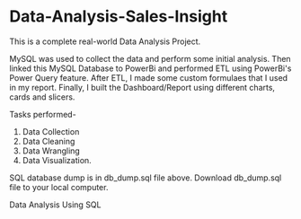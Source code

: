 # Data-Analysis-Sales-Insight
This is a complete real-world Data Analysis Project. 

MySQL was used to collect the data and perform some initial analysis. Then linked this MySQL Database to PowerBi and performed ETL using PowerBi's Power Query feature. After ETL, I made some custom formulaes that I used in my report. Finally, I built the Dashboard/Report using different charts, cards and slicers. 

Tasks performed-
1. Data Collection
2. Data Cleaning
3. Data Wrangling
4. Data Visualization.

SQL database dump is in db_dump.sql file above. Download db_dump.sql file to your local computer. 

Data Analysis Using SQL
